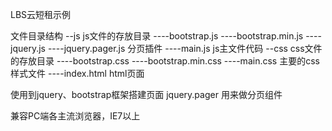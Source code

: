 LBS云短租示例

文件目录结构
--js                  js文件的存放目录
----bootstrap.js
----bootstrap.min.js
----jquery.js
----jquery.pager.js   分页插件
----main.js           js主文件代码
--css                 css文件的存放目录
----bootstrap.css
----bootstrap.min.css
----main.css          主要的css样式文件
----index.html        html页面

使用到jquery、bootstrap框架搭建页面
jquery.pager  用来做分页组件

兼容PC端各主流浏览器，IE7以上
